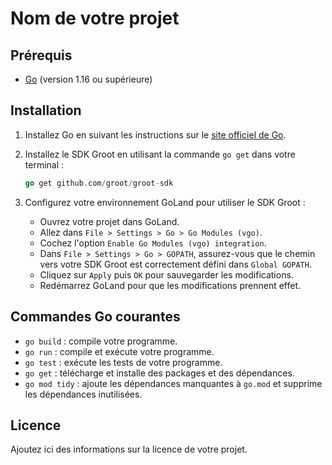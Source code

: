 # Nom de votre projet

## Prérequis

- [Go](https://golang.org/dl/) (version 1.16 ou supérieure)

## Installation

1. Installez Go en suivant les instructions sur le [site officiel de Go](https://golang.org/doc/install).

2. Installez le SDK Groot en utilisant la commande `go get` dans votre terminal :
    ```go
    go get github.com/groot/groot-sdk
    ```

3. Configurez votre environnement GoLand pour utiliser le SDK Groot :
    - Ouvrez votre projet dans GoLand.
    - Allez dans `File > Settings > Go > Go Modules (vgo)`.
    - Cochez l'option `Enable Go Modules (vgo) integration`.
    - Dans `File > Settings > Go > GOPATH`, assurez-vous que le chemin vers votre SDK Groot est correctement défini dans `Global GOPATH`.
    - Cliquez sur `Apply` puis `OK` pour sauvegarder les modifications.
    - Redémarrez GoLand pour que les modifications prennent effet.

## Commandes Go courantes

- `go build` : compile votre programme.
- `go run` : compile et exécute votre programme.
- `go test` : exécute les tests de votre programme.
- `go get` : télécharge et installe des packages et des dépendances.
- `go mod tidy` : ajoute les dépendances manquantes à `go.mod` et supprime les dépendances inutilisées.

## Licence

Ajoutez ici des informations sur la licence de votre projet.